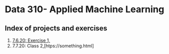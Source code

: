 # Data 310- Applied Machine Learning
## Index of projects and exercises
1. [7.6.20: Exercise 1,](htps://something.html)
2. 7.7.20: Class 2,[htps://something.html]
